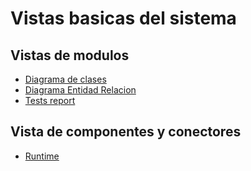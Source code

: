# Vistas basicas del sistema

## Vistas de modulos

* [Diagrama de clases](https://github.com/tomasarras/arqui/blob/main/docs/uml.md)
* [Diagrama Entidad Relacion](https://github.com/tomasarras/arqui/blob/main/docs/der.md)
* [Tests report](https://tomasarras.github.io/arqui/surefire-reports/testng-junit-results/index.html)

## Vista de componentes y conectores
* [Runtime](https://github.com/tomasarras/arqui/blob/main/docs/vistaRuntime.md)
